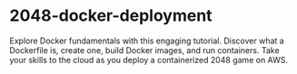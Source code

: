 # 2048-docker-deployment
Explore Docker fundamentals with this engaging tutorial. Discover what a Dockerfile is, create one, build Docker images, and run containers. Take your skills to the cloud as you deploy a containerized 2048 game on AWS.

